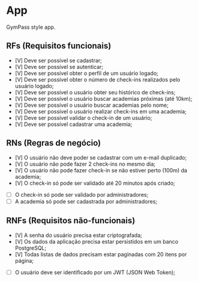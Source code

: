 # App

GymPass style app.

## RFs (Requisitos funcionais)

- [V] Deve ser possível se cadastrar;
- [V] Deve ser possível se autenticar;
- [V] Deve ser possível obter o perfil de um usuário logado;
- [V] Deve ser possível obter o número de check-ins realizados pelo usuário logado;
- [V] Deve ser possível o usuário obter seu histórico de check-ins;
- [V] Deve ser possível o usuário buscar academias próximas (até 10km);
- [V] Deve ser possível o usuário buscar academias pelo nome;
- [V] Deve ser possível o usuário realizar check-ins em uma academia;
- [V] Deve ser possível validar o check-in de um usuário;
- [V] Deve ser possível cadastrar uma academia;

## RNs (Regras de negócio)

- [V] O usuário não deve poder se cadastrar com um e-mail duplicado;
- [V] O usuário não pode fazer 2 check-ins no mesmo dia;
- [V] O usuário não pode fazer check-in se não estiver perto (100m) da academia;
- [V] O check-in só pode ser validado até 20 minutos após criado;
- [ ] O check-in só pode ser validado por administradores;
- [ ] A academia só pode ser cadastrada por administradores;

## RNFs (Requisitos não-funcionais)

- [V] A senha do usuário precisa estar criptografada;
- [V] Os dados da aplicação precisa estar persistidos em um banco PostgreSQL;
- [V] Todas listas de dados precisam estar paginadas com 20 itens por página;
- [ ] O usuário deve ser identificado por um JWT (JSON Web Token);
